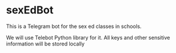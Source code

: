 # sexEdBot

This is a Telegram bot for the sex ed classes in schools. 

We will use Telebot Python library for it.
All keys and other sensitive information will be stored locally 
